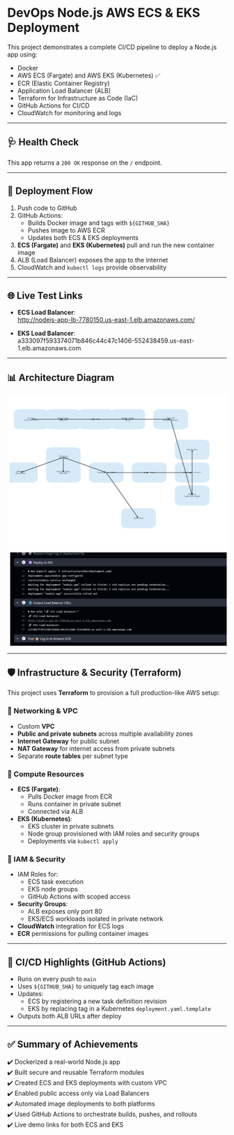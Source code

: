 # DevOps Node.js AWS ECS & EKS Deployment

This project demonstrates a complete CI/CD pipeline to deploy a Node.js app using:

- Docker  
- AWS ECS (Fargate) and AWS EKS (Kubernetes) ✅  
- ECR (Elastic Container Registry)  
- Application Load Balancer (ALB)  
- Terraform for Infrastructure as Code (IaC)  
- GitHub Actions for CI/CD  
- CloudWatch for monitoring and logs  

---

## 🩺 Health Check

This app returns a `200 OK` response on the `/` endpoint.

---

## 🚀 Deployment Flow

1. Push code to GitHub  
2. GitHub Actions:
   - Builds Docker image and tags with `${GITHUB_SHA}`
   - Pushes image to AWS ECR
   - Updates both ECS & EKS deployments
3. **ECS (Fargate)** and **EKS (Kubernetes)** pull and run the new container image
4. ALB (Load Balancer) exposes the app to the internet
5. CloudWatch and `kubectl logs` provide observability  

---

## 🌐 Live Test Links

- **ECS Load Balancer**:  
  http://nodejs-app-lb-7780150.us-east-1.elb.amazonaws.com/

- **EKS Load Balancer**:  
  a333097f593374071b846c44c47c1406-552438459.us-east-1.elb.amazonaws.com

---

## 📊 Architecture Diagram

![ DevOps AWS Pipeline](./full_devops_aws_pipeline.png)
![Outputs](./Output_EKS_ECS.png)


---

## 🛡️ Infrastructure & Security (Terraform)

This project uses **Terraform** to provision a full production-like AWS setup:

### 🔹 Networking & VPC

- Custom **VPC**
- **Public and private subnets** across multiple availability zones
- **Internet Gateway** for public subnet
- **NAT Gateway** for internet access from private subnets
- Separate **route tables** per subnet type

### 🔹 Compute Resources

- **ECS (Fargate)**:
  - Pulls Docker image from ECR
  - Runs container in private subnet
  - Connected via ALB
- **EKS (Kubernetes)**:
  - EKS cluster in private subnets
  - Node group provisioned with IAM roles and security groups
  - Deployments via `kubectl apply`

### 🔹 IAM & Security

- IAM Roles for:
  - ECS task execution
  - EKS node groups
  - GitHub Actions with scoped access
- **Security Groups**:
  - ALB exposes only port 80
  - EKS/ECS workloads isolated in private network
- **CloudWatch** integration for ECS logs
- **ECR** permissions for pulling container images

---

## 🔁 CI/CD Highlights (GitHub Actions)

- Runs on every push to `main`
- Uses `${GITHUB_SHA}` to uniquely tag each image
- Updates:
  - ECS by registering a new task definition revision
  - EKS by replacing tag in a Kubernetes `deployment.yaml.template`
- Outputs both ALB URLs after deploy

---

## ✅ Summary of Achievements

✔️ Dockerized a real-world Node.js app  
✔️ Built secure and reusable Terraform modules  
✔️ Created ECS and EKS deployments with custom VPC  
✔️ Enabled public access only via Load Balancers  
✔️ Automated image deployments to both platforms  
✔️ Used GitHub Actions to orchestrate builds, pushes, and rollouts  
✔️ Live demo links for both ECS and EKS  


